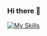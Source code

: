 ### Hi there 👋
[![My Skills](https://skillicons.dev/icons?i=java,springboot,js,bootstrap,tailwindcss,eclipse,vscode&theme=light)](https://skillicons.dev)
<!--
**gyull0210/gyull0210** is a ✨ _special_ ✨ repository because its `README.md` (this file) appears on your GitHub profile.

Here are some ideas to get you started:

- 🔭 I’m currently working on ...
- 🌱 I’m currently learning ...
- 👯 I’m looking to collaborate on ...
- 🤔 I’m looking for help with ...
- 💬 Ask me about ...
- 📫 How to reach me: ...
- 😄 Pronouns: ...
- ⚡ Fun fact: ...
-->
